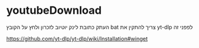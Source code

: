 # youtubeDownload
העתק כתובת לינק יוטיוב לזכרון ולחץ על הקובץ bat
צריך להתקין את yt-dlp לפפני זה

https://github.com/yt-dlp/yt-dlp/wiki/Installation#winget
